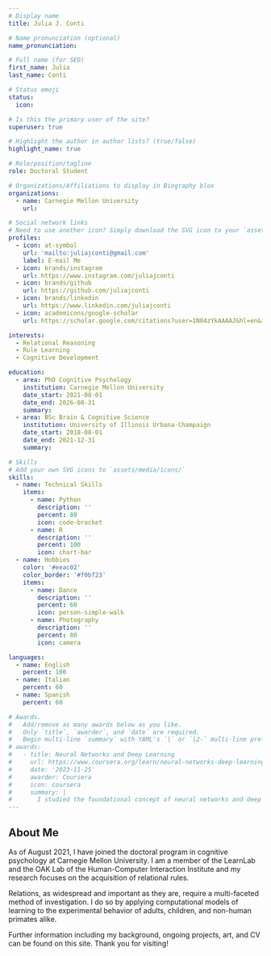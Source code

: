 ```yaml
---
# Display name
title: Julia J. Conti

# Name pronunciation (optional)
name_pronunciation:

# Full name (for SEO)
first_name: Julia
last_name: Conti

# Status emoji
status:
  icon: 

# Is this the primary user of the site?
superuser: true

# Highlight the author in author lists? (true/false)
highlight_name: true

# Role/position/tagline
role: Doctoral Student

# Organizations/Affiliations to display in Biography blox
organizations:
  - name: Carnegie Mellon University
    url: 

# Social network links
# Need to use another icon? Simply download the SVG icon to your `assets/media/icons/` folder.
profiles:
  - icon: at-symbol
    url: 'mailto:juliajconti@gmail.com'
    label: E-mail Me
  - icon: brands/instagram
    url: https://www.instagram.com/juliajconti
  - icon: brands/github
    url: https://github.com/juliajconti
  - icon: brands/linkedin
    url: https://www.linkedin.com/juliajconti
  - icon: academicons/google-scholar
    url: https://scholar.google.com/citations?user=1N84zYkAAAAJ&hl=en&inst=3203679203499159833

interests:
  - Relational Reasoning
  - Rule Learning
  - Cognitive Development

education:
  - area: PhD Cognitive Psychology
    institution: Carnegie Mellon University
    date_start: 2021-08-01
    date_end: 2026-08-31
    summary: 
  - area: BSc Brain & Cognitive Science
    institution: University of Illinois Urbana-Champaign
    date_start: 2018-08-01
    date_end: 2021-12-31
    summary: 

# Skills
# Add your own SVG icons to `assets/media/icons/`
skills:
  - name: Technical Skills
    items:
      - name: Python
        description: ''
        percent: 80
        icon: code-bracket
      - name: R
        description: ''
        percent: 100
        icon: chart-bar
  - name: Hobbies
    color: '#eeac02'
    color_border: '#f0bf23'
    items:
      - name: Dance
        description: ''
        percent: 60
        icon: person-simple-walk
      - name: Photography
        description: ''
        percent: 80
        icon: camera

languages:
  - name: English
    percent: 100
  - name: Italian
    percent: 60
  - name: Spanish
    percent: 60

# Awards.
#   Add/remove as many awards below as you like.
#   Only `title`, `awarder`, and `date` are required.
#   Begin multi-line `summary` with YAML's `|` or `|2-` multi-line prefix and indent 2 spaces below.
# awards:
#   - title: Neural Networks and Deep Learning
#     url: https://www.coursera.org/learn/neural-networks-deep-learning
#     date: '2023-11-25'
#     awarder: Coursera
#     icon: coursera
#     summary: |
#       I studied the foundational concept of neural networks and deep learning. By the end, I was familiar with the significant technological trends driving the rise of deep learning; build, train, and apply fully connected deep neural networks; implement efficient (vectorized) neural networks; identify key parameters in a neural network’s architecture; and apply deep learning to your own applications.
---
```


## About Me

As of August 2021, I have joined the doctoral program in cognitive psychology at Carnegie Mellon University. I am a member of the LearnLab and the OAK Lab of the Human-Computer Interaction Institute and my research focuses on the acquisition of relational rules.

Relations, as widespread and important as they are, require a multi-faceted method of investigation. I do so by applying computational models of learning to the experimental behavior of adults, children, and non-human primates alike.

Further information including my background, ongoing projects, art, and CV can be found on this site. Thank you for visiting!
